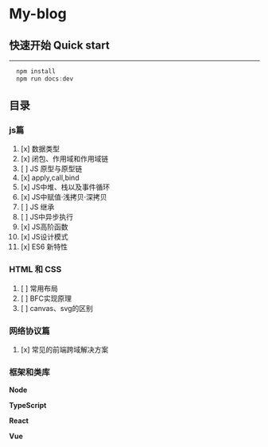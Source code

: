 # My-blog

## 快速开始 Quick start
----

``` js
  npm install
  npm run docs:dev
```

## 目录

### js篇

1. [x] 数据类型
2. [x] 闭包、作用域和作用域链
3. [ ] JS 原型与原型链
4. [x] apply,call,bind
5. [x] JS中堆、栈以及事件循环
6. [x] JS中赋值·浅拷贝·深拷贝
7. [ ] JS 继承
8. [ ] JS中异步执行
9. [x] JS高阶函数
10. [x] JS设计模式
11. [x] ES6 新特性

### HTML 和 CSS

1. [ ] 常用布局
2. [ ] BFC实现原理
3. [ ] canvas、svg的区别


### 网络协议篇

1. [x] 常见的前端跨域解决方案

### 框架和类库

**Node**


**TypeScript**


**React**


**Vue**



